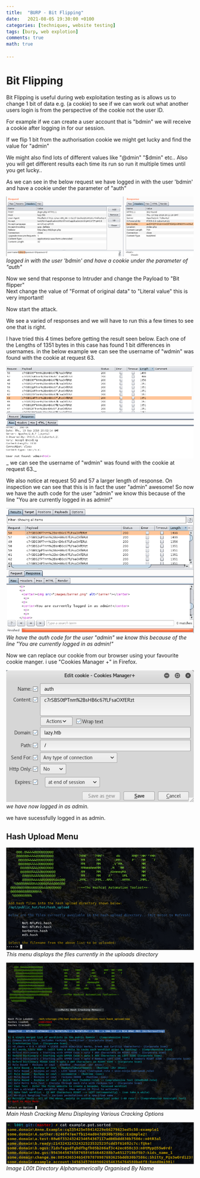 ```yaml
---
title:  "BURP - Bit Flipping"
date:   2021-08-05 19:30:00 +0100
categories: [techniques, website testing]
tags: [burp, web explotion]
comments: true
math: true

---
```


Bit Flipping
============

Bit Flipping is useful during web exploitation testing as is allows us to change 1 bit of data e.g. (a cookie) to see if we can work out what another users login is from the perspective of the cookie not the user ID.   

For example if we can create a user account that is "bdmin" we will receive a cookie after logging in for our session.   
 
If we flip 1 bit from the authorisation cookie we might get lucky and find the value for "admin"   

We might also find lots of different values like "@dmin" "$dmin" etc.. Also you will get different results each time its run so run it multiple times until you get lucky..   

As we can see in the below request we have logged in with the user 'bdmin' and have a cookie under the parameter of "auth"   

![img-description](/images/bit-flip-1.png)
_logged in with the user 'bdmin' and have a cookie under the parameter of "auth"_


Now we send that response to Intruder and change the Payload to "Bit flipper"   
Next change the value of "Format of original data" to "Literal value" this is very important!   

Now start the attack.   

We see a varied of responses and we will have to run this a few times to see one that is right.   

I have tried this 4 times before getting the result seen below.  Each one of the Lengths of 1351 bytes in this case has found 1 bit differences in usernames. in the below example we can see the username of "wdmin" was found with the cookie at request 63.   


![img-description](/images/bit-flip-2.png)
_ we can see the username of "wdmin" was found with the cookie at request 63._


We also notice at request 50 and 57 a larger length of response. On inspection we can see that this is in fact the user "admin" awesome! So now we have the auth code for the user "admin" we know this because of the line "You are currently logged in as admin!"   

![img-description](/images/bit-flip-3.png)
_We have the auth code for the user "admin" we know this because of the line "You are currently logged in as admin!"_


Now we can replace our cookie from our browser using your favourite cookie manger. i use "Cookies Manager +" in Firefox.   

![img-description](/images/bit-flip-4.png)
_we have now logged in as admin._

we have sucessfully logged in as admin.

















Hash Upload Menu
----------------
![img-description](/images/hash-menu-1.png)
_This menu displays the files currently in the uploads directory_ 


![img-description](/images/Multi_Hash_Cracking_Menu.png)
_Main Hash Cracking Menu Displaying Various Cracking Options_

![img-description](/images/loot_directory.png)
_Image L00t Directory Alphanumerically Organised By Name_

[HAT]: https://github.com/sp00ks-git/hat


